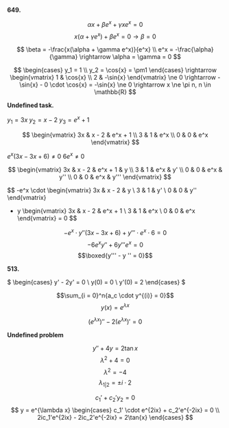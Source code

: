 **649.**

$$\alpha x + \beta e^x + \gamma xe^x = 0$$
$$x(\alpha + \gamma e^x) + \beta e^x = 0 \rightarrow \beta = 0$$

$$
\beta = -\frac{x(\alpha + \gamma e^x)}{e^x} \\
e^x = -\frac{\alpha}{\gamma} \rightarrow \alpha = \gamma = 0
$$

$$
\begin{cases}
y_1 = 1 \\
y_2 = \cos{x} = \pm1
\end{cases}
\rightarrow
\begin{vmatrix}
1 & \cos{x} \\
2 & -\sin{x}
\end{vmatrix}
\ne 0 \rightarrow
-\sin{x} - 0 \cdot \cos{x} = -\sin{x} \ne 0 \rightarrow x \ne \pi n, n \in \mathbb{R}
$$

**Undefined task.**

$y_1 = 3x$
$y_2 = x - 2$
$y_3 = e^x + 1$

$$
\begin{vmatrix}
3x & x - 2 & e^x + 1 \\
3 & 1 & e^x \\
0 & 0 & e^x
\end{vmatrix}
$$

$e^x(3x - 3x + 6) \ne 0$
$6e^x \ne 0$

$$
\begin{vmatrix}
3x & x - 2 & e^x + 1 & y \\
3 & 1 & e^x & y' \\
0 & 0 & e^x & y'' \\
0 & 0 & e^x & y'''
\end{vmatrix}
$$

$$
-e^x \cdot
\begin{vmatrix}
3x & x - 2 & y \\
3 & 1 & y' \\
0 & 0 & y''
\end{vmatrix}
+ y
\begin{vmatrix}
3x & x - 2 & e^x + 1 \\
3 & 1 & e^x \\
0 & 0 & e^x
\end{vmatrix}
= 0
$$

$$-e^x \cdot y''(3x - 3x + 6) + y''' \cdot e^x \cdot 6 = 0$$
$$-6e^xy'' + 6y'''e^x = 0$$
$$\boxed{y''' - y '' = 0}$$

**513.**

$
\begin{cases}
y' - 2y' = 0 \\
y(0) = 0 \\
y'(0) = 2
\end{cases}
$

$$\sum_{i = 0}^n{a_c \cdot y^{(i)} = 0}$$
$$y(x) = e^{\lambda x}$$

$$(e^{\lambda x})'' - 2(e^{\lambda x})' = 0$$

**Undefined problem**

$$y'' + 4y = 2\tan{x}$$
$$\lambda^2 + 4 = 0$$
$$\lambda^2 = -4$$
$$\lambda_{1|2} = \pm i \cdot 2$$

$$c_1' + c_2'y_2 = 0$$
$$
y = e^{\lambda x}
\begin{cases}
c_1' \cdot e^{2ix} + c_2'e^{-2ix} = 0 \\
2ic_1'e^{2ix} - 2ic_2'e^{-2ix} = 2\tan{x}
\end{cases}
$$
